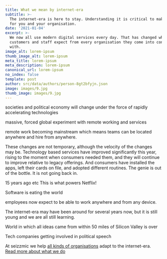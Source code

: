 ```yaml
---
title: What we mean by internet-era
subtitle: >-
  The internet-era is here to stay. Understanding it is critical to make it work
  for you and your organisation.
date: '2021-01-04'
excerpt: >-
  We now all use modern digital services every day. That has changed what
  customers and staff expect from every organisation they come into contact
  with.
image_alt: lorem-ipsum
thumb_image_alt: lorem-ipsum
meta_title: lorem-ipsum
meta_description: lorem-ipsum
canonical_url: lorem-ipsum
no_index: false
template: post
author: src/data/authors/person-8gt2bfyjn.json
image: images/9.jpg
thumb_image: images/9.jpg
---
```

societies and political economy will change under the force of rapidly accelerating technologies

massive, forced global experiment with remote working and services

remote work becoming mainstream which means teams can be located anywhere and hire from anywhere. 

These changes are not temporary, although the velocity of the changes may be. Technology based services have improved significantly this year, rising to the moment when consumers needed them, and they will continue to improve relative to legacy offerings. And consumers have installed the apps, left their cards on file, and adopted different routines. The genie is out of the bottle. It is not going back in.

15 years ago etc
This is what powers Netflix!

Software is eating the world

employees now expect to be able to work anywhere and from any device.

The internet-era may have been around for several years now, but it is still young and we are all still learning.

World in which all ideas came from within 50 miles of Silicon Valley is over

Tech companies getting involved in political speech

At seizzmic we help [all kinds of organisations](https://) adapt to the internet-era. [Read more about what we do]()
